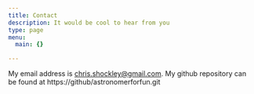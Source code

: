 ```yaml
---
title: Contact
description: It would be cool to hear from you
type: page
menu:
  main: {}

---
```


My email address is chris.shockley@gmail.com.  My github repository can be found at https://github/astronomerforfun.git


